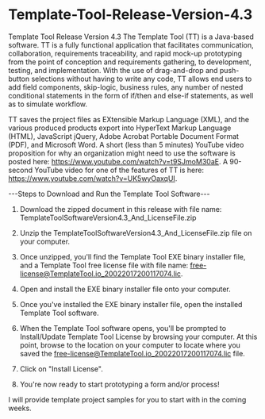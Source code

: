 # Template-Tool-Release-Version-4.3
Template Tool Release Version 4.3
The Template Tool (TT) is a Java-based software. TT is a fully functional application that facilitates communication, collaboration, requirements traceability, and rapid mock-up prototyping from the point of conception and requirements gathering, to development, testing, and implementation. With the use of drag-and-drop and push-button selections without having to write any code, TT allows end users to add field components, skip-logic, business rules, any number of nested conditional statements in the form of if/then and else-if statements, as well as to simulate workflow.

TT saves the project files as EXtensible Markup Language (XML), and the various produced products export into HyperText Markup Language (HTML), JavaScript jQuery, Adobe Acrobat Portable Document Format (PDF), and Microsoft Word. A short (less than 5 minutes) YouTube video proposition for why an organization might need to use the software is posted here: https://www.youtube.com/watch?v=t9SJmoM30aE. A 90-second YouTube video for one of the features of TT is here: https://www.youtube.com/watch?v=UK5wyOaxqUI.

---Steps to Download and Run the Template Tool Software---

1. Download the zipped document in this release with file name: TemplateToolSoftwareVersion4.3_And_LicenseFile.zip

2. Unzip the TemplateToolSoftwareVersion4.3_And_LicenseFile.zip file on your computer.

3. Once unzipped, you'll find the Template Tool EXE binary installer file, and a Template Tool free license file with file name: free-license@TemplateTool.io_20022017200117074.lic.

4. Open and install the EXE binary installer file onto your computer.

5. Once you've installed the EXE binary installer file, open the installed Template Tool software.

6. When the Template Tool software opens, you'll be prompted to Install/Update Template Tool License by browsing your computer. At this point, browse to the location on your computer to locate where you saved the free-license@TemplateTool.io_20022017200117074.lic file.

7. Click on "Install License".

8. You're now ready to start prototyping a form and/or process!

I will provide template project samples for you to start with in the coming weeks.
